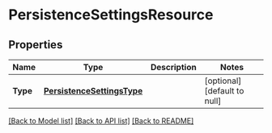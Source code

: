 # PersistenceSettingsResource
## Properties

Name | Type | Description | Notes
------------ | ------------- | ------------- | -------------
**Type** | [**PersistenceSettingsType**](PersistenceSettingsType.md) |  | [optional] [default to null]

[[Back to Model list]](../README.md#documentation-for-models) [[Back to API list]](../README.md#documentation-for-api-endpoints) [[Back to README]](../README.md)

